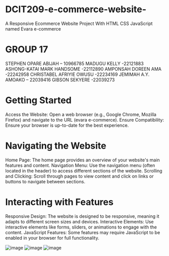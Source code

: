 # DCIT209-e-commerce-website-
A Responsive Ecommerce Website Project With HTML CSS JavaScript named Evara e-commerce

# GROUP 17
STEPHEN OPARE ABIJAH – 10966785
MADUGU KELLY -22121883 
ASHONG-KATAI MARK HANDSOME -22112890 
AMPONSAH DOREEN AMA -22242958
CHRISTABEL AFRIYIE OWUSU -22234169
JEMIMAH A.Y. AMOAKO – 22039416
GIBSON SEKYERE -22039273

# Getting Started
Access the Website: Open a web browser (e.g., Google Chrome, Mozilla Firefox) and navigate to the URL (evara e-commerce).
Ensure Compatibility: Ensure your browser is up-to-date for the best experience.
# Navigating the Website
Home Page: The home page provides an overview of your website's main features and content.
Navigation Menu: Use the navigation menu (often located in the header) to access different sections of the website.
Scrolling and Clicking: Scroll through pages to view content and click on links or buttons to navigate between sections.
# Interacting with Features
Responsive Design: The website is designed to be responsive, meaning it adapts to different screen sizes and devices.
Interactive Elements: Use interactive elements like forms, sliders, or animations to engage with the content.
JavaScript Features: Some features may require JavaScript to be enabled in your browser for full functionality.

![image](https://github.com/user-attachments/assets/2932703a-d0b0-4a6c-b923-cc12c61d0e23)
![image](https://github.com/user-attachments/assets/76264226-90d6-49ad-ba51-0cacb46cfa5c)
![image](https://github.com/user-attachments/assets/d8dc27aa-5f49-4c5c-9e2f-52f95d7981dd)


